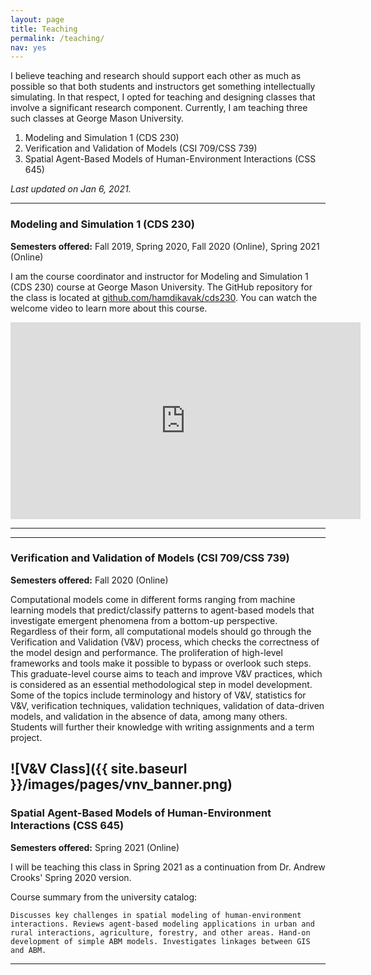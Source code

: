 ```yaml
---
layout: page
title: Teaching
permalink: /teaching/
nav: yes
---
```


I believe teaching and research should support each other as much as possible so that both students and instructors get something intellectually simulating. In that respect, I opted for teaching and designing classes that involve a significant research component. Currently, I am teaching three such classes at  George Mason University. 
 
1. Modeling and Simulation 1 (CDS 230)
2. Verification and Validation of Models (CSI 709/CSS 739)
3. Spatial Agent-Based Models of Human-Environment Interactions (CSS 645)  

*Last updated on Jan 6, 2021.*

---
### Modeling and Simulation 1 (CDS 230)
**Semesters offered:** Fall 2019, Spring 2020, Fall 2020 (Online), Spring 2021 (Online) 

I am the course coordinator and instructor for Modeling and Simulation 1 (CDS 230) course at George Mason University. The GitHub repository for the class is located at [github.com/hamdikavak/cds230](https://github.com/hamdikavak/cds230). You can watch the welcome video to learn more about this course.

<iframe width="560" height="315" src="https://www.youtube.com/embed/H43B112zfuY" frameborder="0" allow="accelerometer; autoplay; encrypted-media; gyroscope; picture-in-picture" allowfullscreen></iframe>

---
---
### Verification and Validation of Models (CSI 709/CSS 739)
**Semesters offered:** Fall 2020 (Online)  

Computational models come in different forms ranging from machine learning models that predict/classify patterns to agent-based models that investigate emergent phenomena from a bottom-up perspective. Regardless of their form, all computational models should go through the Verification and Validation (V&V) process, which checks the correctness of the model design and performance. The proliferation of high-level frameworks and tools make it possible to bypass or overlook such steps. This graduate-level course aims to teach and improve V&V practices, which is considered as an essential methodological step in model development. Some of the topics include terminology and history of V&V, statistics for V&V, verification techniques, validation techniques, validation of data-driven models, and validation in the absence of data, among many others. Students will further their knowledge with writing assignments and a term project.

![V&V Class]({{ site.baseurl }}/images/pages/vnv_banner.png)
---

### Spatial Agent-Based Models of Human-Environment Interactions (CSS 645)
**Semesters offered:** Spring 2021 (Online)  

I will be teaching this class in Spring 2021 as a continuation from Dr. Andrew Crooks' Spring 2020 version.  

Course summary from the university catalog:

```Discusses key challenges in spatial modeling of human-environment interactions. Reviews agent-based modeling applications in urban and rural interactions, agriculture, forestry, and other areas. Hand-on development of simple ABM models. Investigates linkages between GIS and ABM. ```

---
